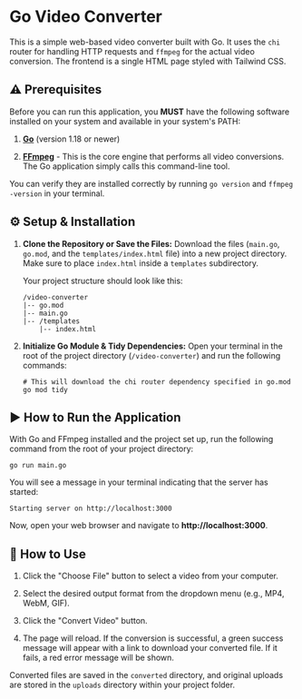 Go Video Converter
==================

This is a simple web-based video converter built with Go. It uses the `chi` router for handling HTTP requests and `ffmpeg` for the actual video conversion. The frontend is a single HTML page styled with Tailwind CSS.

⚠️ Prerequisites
----------------

Before you can run this application, you **MUST** have the following software installed on your system and available in your system's PATH:

1.  [**Go**](https://go.dev/doc/install "null") (version 1.18 or newer)

2.  [**FFmpeg**](https://ffmpeg.org/download.html "null") - This is the core engine that performs all video conversions. The Go application simply calls this command-line tool.

You can verify they are installed correctly by running `go version` and `ffmpeg -version` in your terminal.

⚙️ Setup & Installation
-----------------------

1.  **Clone the Repository or Save the Files:** Download the files (`main.go`, `go.mod`, and the `templates/index.html` file) into a new project directory. Make sure to place `index.html` inside a `templates` subdirectory.

    Your project structure should look like this:

    ```
    /video-converter
    |-- go.mod
    |-- main.go
    |-- /templates
        |-- index.html

    ```

2.  **Initialize Go Module & Tidy Dependencies:** Open your terminal in the root of the project directory (`/video-converter`) and run the following commands:

    ```
    # This will download the chi router dependency specified in go.mod
    go mod tidy

    ```

▶️ How to Run the Application
-----------------------------

With Go and FFmpeg installed and the project set up, run the following command from the root of your project directory:

```
go run main.go

```

You will see a message in your terminal indicating that the server has started:

```
Starting server on http://localhost:3000

```

Now, open your web browser and navigate to **http://localhost:3000**.

🚀 How to Use
-------------

1.  Click the "Choose File" button to select a video from your computer.

2.  Select the desired output format from the dropdown menu (e.g., MP4, WebM, GIF).

3.  Click the "Convert Video" button.

4.  The page will reload. If the conversion is successful, a green success message will appear with a link to download your converted file. If it fails, a red error message will be shown.

Converted files are saved in the `converted` directory, and original uploads are stored in the `uploads` directory within your project folder.
